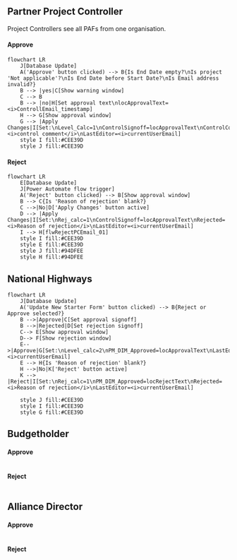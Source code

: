 ## Partner Project Controller
Project Controllers see all PAFs from one organisation.

#### Approve
``` mermaid
flowchart LR
    J[Database Update]
    A('Approve' button clicked) --> B{Is End Date empty?\nIs project 'Not applicable'?\nIs End Date before Start Date?\nIs Email address invalid?} 
    B --> |yes|C[Show warning window]
    C --> B
    B --> |no|H[Set approval text\nlocApprovalText=<i>ControllEmail_timestamp]
    H --> G[Show approval window]
    G --> |Apply Changes|I[Set:\nLevel_Calc=1\nControlSignoff=locApprovalText\nControlComments=<i>control comment</i>\nLastEditor=<i>currentUserEmail]
    style I fill:#CEE39D
    style J fill:#CEE39D
```

#### Reject
``` mermaid
flowchart LR
    E[Database Update]
    J[Power Automate flow trigger]
    A('Reject' button clicked) --> B[Show approval window]
    B --> C{Is 'Reason of rejection' blank?}
    C -->|No|D['Apply Changes' button active]
    D --> |Apply Changes|I[Set:\nRej_calc=1\nControlSignoff=locApprovalText\nRejected=<i>Reason of rejection</i>\nLastEditor=<i>currentUserEmail]
    I --> H[flwRejectPCEmail_01]
    style I fill:#CEE39D
    style E fill:#CEE39D
    style J fill:#94DFEE
    style H fill:#94DFEE
```

## National Highways

``` mermaid
flowchart LR
    J[Database Update]
    A('Update New Starter Form' button clicked) --> B{Reject or Approve selected?}
    B -->|Approve|C[Set approval signoff]
    B -->|Rejected|D[Set rejection signoff]
    C--> E[Show approval window]
    D--> F[Show rejection window]
    E-->|Approve|G[Set:\nLevel_calc=2\nPM_DIM_Approved=locApprovalText\nLastEditor=<i>currentUserEmail]
    E --> H{Is 'Reason of rejection' blank?}
    H -->|No|K['Reject' button active]
    K --> |Reject|I[Set:\nRej_calc=1\nPM_DIM_Approved=locRejectText\nRejected=<i>Reason of rejection</i>\nLastEditor=<i>currentUserEmail]

    style J fill:#CEE39D
    style I fill:#CEE39D
    style G fill:#CEE39D
```


## Budgetholder
#### Approve
``` mermaid

```

#### Reject
``` mermaid

```
## Alliance Director
#### Approve
``` mermaid

```
#### Reject
``` mermaid

```


